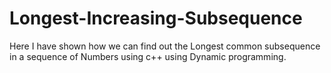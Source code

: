 # Longest-Increasing-Subsequence
Here I have shown how we can find out the Longest common subsequence in a sequence of Numbers using c++ using Dynamic programming.
